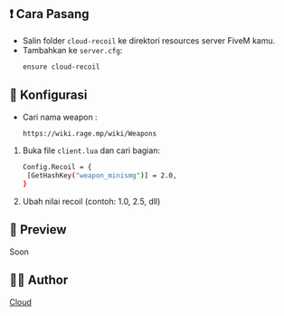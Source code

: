 ## ❗ Cara Pasang

- Salin folder `cloud-recoil` ke direktori resources server FiveM kamu.
- Tambahkan ke `server.cfg`:
  ```bash
  ensure cloud-recoil
  ```

## 🔧 Konfigurasi

- Cari nama weapon :
  ```bash
  https://wiki.rage.mp/wiki/Weapons
  ``` 
1. Buka file `client.lua` dan cari bagian:
   ```bash
   Config.Recoil = {
    [GetHashKey("weapon_minismg")] = 2.0,
   }
   ```
2. Ubah nilai recoil (contoh: 1.0, 2.5, dll)

## 🚀 Preview

Soon

## 🧑‍💻 Author

[Cloud](https://github.com/Comethruuu)
